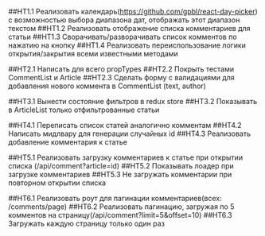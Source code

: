##HT1.1 Реализовать календарь(https://github.com/gpbl/react-day-picker) с возможностью выбора диапазона дат, отображать этот диапазон текстом
##HT1.2 Реализовать отображение списка комментариев для статьи
##HT1.3 Сворачивать/разворачивать список комментов по нажатию на кнопку
##HT1.4 Реализовать переиспользование логики открытия/закрытия всеми известными методами

##HT2.1 Написать для всего propTypes
##HT2.2 Покрыть тестами CommentList и Article
##HT2.3 Сделать форму с валидациями для добавления нового коммента в CommentList (text, author)

##HT3.1 Вынести состояние фильтров в redux store
##HT3.2 Показывать в ArticleList только отфильтрованные статьи

##HT4.1 Переписать список статей аналогично комментам
##HT4.2 Написать мидлвару для генерации случайных id
##HT4.3 Реализовать добавление комментария к статье

##HT5.1 Реализовать загрузку комментариев к статье при открытии списка (/api/comment?article=id)
##HT5.2 Показывать лоадер при загрузке комментариев
##HT5.3 Не загружать комментарии при повторном открытии списка

##HT6.1 Реализовать роут для пагинации комментариев(всех: /comments/page)
##HT6.2 Реализовать пагинацию, загружая по 5 комментов на страницу(/api/comment?limit=5&offset=10)
##HT6.3 Загружать каждую страницу только один раз
